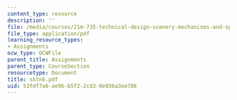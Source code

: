 ```yaml
---
content_type: resource
description: ''
file: /media/courses/21m-735-technical-design-scenery-mechanisms-and-special-effects-spring-2004/53fdf7a6ae96b5f22cd30e936a3ee786_sktn6.pdf
file_type: application/pdf
learning_resource_types:
- Assignments
ocw_type: OCWFile
parent_title: Assignments
parent_type: CourseSection
resourcetype: Document
title: sktn6.pdf
uid: 53fdf7a6-ae96-b5f2-2cd3-0e936a3ee786
---
```

